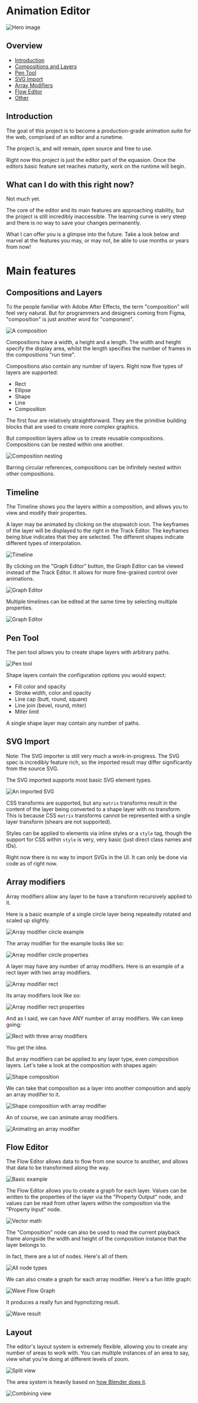 # Animation Editor

![Hero image](/files/readme-images/graph-editor-multiple.png)

## Overview

-   [Introduction](#introduction)
-   [Compositions and Layers](#compositions-and-layers)
-   [Pen Tool](#pen-tool)
-   [SVG Import](#compositions-and-layers)
-   [Array Modifiers](#array-modifiers)
-   [Flow Editor](#flow-editor)
-   [Other](#other)

## Introduction

The goal of this project is to become a production-grade animation suite for the web, comprised of an editor and a runetime.

The project is, and will remain, open source and free to use.

Right now this project is just the editor part of the equasion. Once the editors basic feature set reaches maturity, work on the runtime will begin.

## What can I do with this right now?

Not much yet.

The core of the editor and its main features are approaching stability, but the project is still incredibly inaccessible. The learning curve is very steep and there is no way to save your changes permanently.

What I can offer you is a glimpse into the future. Take a look below and marvel at the features you may, or may not, be able to use months or years from now!

# Main features

## Compositions and Layers

To the people familiar with Adobe After Effects, the term "composition" will feel very natural. But for programmers and designers coming from Figma, "composition" is just another word for "component".

![A composition][img_composition]

Compositions have a width, a height and a length. The width and height specify the display area, whilst the length specifies the number of frames in the compositions "run time".

Compositions also contain any number of layers. Right now five types of layers are supported:

-   Rect
-   Ellipse
-   Shape
-   Line
-   Composition

The first four are relatively straightforward. They are the primitive building blocks that are used to create more complex graphics.

But composition layers allow us to create reusable compositions. Compositions can be nested within one another.

![Composition nesting][img_composition_nesting]

Barring circular references, compositions can be infinitely nested within other compositions.

[img_composition]: /files/readme-images/composition.png
[img_composition_nesting]: /files/readme-images/composition-nesting.png

## Timeline

The Timeline shows you the layers within a composition, and allows you to view and modify their properties.

A layer may be animated by clicking on the stopwatch icon. The keyframes of the layer will be displayed to the right in the Track Editor. The keyframes being blue indicates that they are selected. The different shapes indicate different types of interpolation.

![Timeline][img_timeline]

By clicking on the "Graph Editor" button, the Graph Editor can be viewed instead of the Track Editor. It allows for more fine-grained control over animations.

![Graph Editor][img_graph_editor_single]

Multiple timelines can be edited at the same time by selecting multiple properties.

![Graph Editor][img_graph_editor_multiple]

[img_timeline]: /files/readme-images/timeline.png
[img_graph_editor_single]: /files/readme-images/graph-editor-single.png
[img_graph_editor_multiple]: /files/readme-images/graph-editor-multiple.png

## Pen Tool

The pen tool allows you to create shape layers with arbitrary paths.

![Pen tool][img_pen_tool]

Shape layers contain the configuration options you would expect:

-   Fill color and opacity
-   Stroke width, color and opacity
-   Line cap (butt, round, square)
-   Line join (bevel, round, miter)
-   Miter limit

A single shape layer may contain any number of paths.

[img_pen_tool]: /files/readme-images/pen-tool.png

## SVG Import

Note: The SVG importer is still very much a work-in-progress. The SVG spec is incredibly feature rich, so the imported result may differ significantly from the source SVG.

The SVG imported supports most basic SVG element types.

![An imported SVG][img_svg_import]

CSS transforms are supported, but any `matrix` transforms result in the content of the layer being converted to a shape layer with no transform. This is because CSS `matrix` transforms cannot be represented with a single layer transform (shears are not supported).

Styles can be applied to elements via inline styles or a `style` tag, though the support for CSS within `style` is very, very basic (just direct class names and IDs).

Right now there is no way to import SVGs in the UI. It can only be done via code as of right now.

[img_svg_import]: /files/readme-images/svg-import.png

## Array modifiers

Array modifiers allow any layer to be have a transform recursively applied to it.

Here is a basic example of a single circle layer being repeatedly rotated and scaled up slightly.

![Array modifier circle example][img_array_modifier_circle]

The array modifier for the example looks like so:

![Array modifier circle properties][img_array_modifier_circle_properties]

A layer may have any number of array modifiers. Here is an example of a rect layer with two array modifiers.

![Array modifier rect][img_2d_array_modifier_rect]

Its array modifiers look like so:

![Array modifier rect properties][img_2d_array_modifier_rect_properties]

And as I said, we can have ANY number of array modifiers. We can keep going:

![Rect with three array modifiers][img_3d_array_modifier_rect]

You get the idea.

But array modifiers can be applied to any layer type, even composition layers. Let's take a look at the composition with shapes again:

![Shape composition][img_composition_nesting]

We can take that composition as a layer into another composition and apply an array modifier to it.

![Shape composition with array modifier][img_shapes_array_modifier]

An of course, we can animate array modifiers.

![Animating an array modifier][img_shapes_array_modifier_animated]

[img_array_modifier_circle]: /files/readme-images/array-modifier-circles.png
[img_array_modifier_circle_properties]: /files/readme-images/array-modifier-circle-properties.png
[img_2d_array_modifier_rect]: /files/readme-images/2d-array-modifier-rect.png
[img_2d_array_modifier_rect_properties]: /files/readme-images/2d-array-modifier-rect-properties.png
[img_3d_array_modifier_rect]: /files/readme-images/3d-array-modifier-rect.png
[img_shapes_array_modifier]: /files/readme-images/shapes-array-modifier.png
[img_shapes_array_modifier_animated]: /files/readme-images/shapes-array-modifier-animated.gif

## Flow Editor

The Flow Editor allows data to flow from one source to another, and allows that data to be transformed along the way.

![Basic example][img_flow_editor_basic]

The Flow Editor allows you to create a graph for each layer. Values can be written to the properties of the layer via the "Property Output" node, and values can be read from other layers within the composition via the "Property Input" node.

![Vector math][img_vector_math]

The "Composition" node can also be used to read the current playback frame alongside the width and height of the composition instance that the layer belongs to.

In fact, there are a lot of nodes. Here's all of them.

![All node types][img_all_nodes]

We can also create a graph for each array modifier. Here's a fun little graph:

![Wave Flow Graph][img_wave_flow_editor]

It produces a really fun and hypnotizing result.

![Wave result][img_wave_result]

[img_flow_editor_basic]: /files/readme-images/flow-editor-basic.png
[img_all_nodes]: /files/readme-images/all-nodes.png
[img_vector_math]: /files/readme-images/vector-math.png
[img_wave_flow_editor]: /files/readme-images/wave-flow-editor.png
[img_wave_result]: /files/readme-images/wave-result.gif

## Layout

The editor's layout system is extremely flexible, allowing you to create any number of areas to work with. You can multiple instances of an area to say, view what you're doing at different levels of zoom.

![Split view][img_split_view]

The area system is heavily based on [how Blender does it][blender_areas].

![Combining view][img_combining_view]

[img_split_view]: /files/readme-images/split-view.png
[img_combining_view]: /files/readme-images/combining-view.png
[blender_areas]: https://docs.blender.org/manual/en/latest/interface/window_system/areas.html
